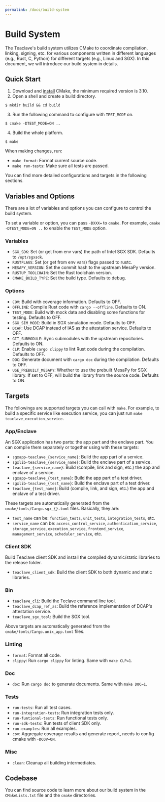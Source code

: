 ```yaml
---
permalink: /docs/build-system
---
```


# Build System

The Teaclave's build system utilizes CMake to coordinate compilation, linking,
signing, etc. for various components written in different languages (e.g., Rust, C,
Python) for different targets (e.g., Linux and SGX). In this document, we will
introduce our build system in details.

## Quick Start

1. Download and [install](https://cmake.org/install/) CMake, the minimum
   required version is 3.10.
2. Open a shell and create a build directory.
  ```
  $ mkdir build && cd build
  ```
3. Run the following command to configure with `TEST_MODE` on.
  ```
  $ cmake -DTEST_MODE=ON ..
  ```
4. Build the whole platform.
  ```
  $ make
  ```

When making changes, run:

- `make format`: Format current source code.
- `make run-tests`: Make sure all tests are passed.

You can find more detailed configurations and targets in the following sections.

## Variables and Options

There are a lot of variables and options you can configure to control the build
system.

To set a variable or option, you can pass `-DXXX=` to `cmake`. For example,
`cmake -DTEST_MODE=ON ..` to enable the `TEST_MODE` option.

### Variables

- `SGX_SDK`: Set (or get from env vars) the path of Intel SGX SDK. Defaults to
  `/opt/sgxsdk`.
- `RUSTFLAGS`: Set (or get from env vars) flags passed to rustc.
- `MESAPY_VERSION`: Set the commit hash to the upstream MesaPy version.
- `RUSTUP_TOOLCHAIN`: Set the Rust toolchain version.
- `CMAKE_BUILD_TYPE`: Set the build type. Defaults to debug.

### Options

- `COV`: Build with coverage information. Defaults to OFF.
- `OFFLINE`: Compile Rust code with `cargo --offline`. Defaults to ON.
- `TEST_MODE`: Build with mock data and disabling some functions for testing.
  Defaults to OFF.
- `SGX_SIM_MODE`: Build in SGX simulation mode. Defaults to OFF.
- `DCAP`: Use DCAP instead of IAS as the attestation service. Defaults to OFF.
- `GIT_SUBMODULE`: Sync submodules with the upstream repositories. Defaults to
  ON.
- `CLP`: Enable `cargo clippy` to lint Rust code during the compilation.
  Defaults to OFF.
- `DOC`: Generate document with `cargo doc` during the compilation. Defaults to OFF.
- `USE_PREBUILT_MESAPY`: Whether to use the prebuilt MesaPy for SGX library. If
  set to OFF, will build the library from the source code. Defaults to ON.

## Targets

The followings are supported targets you can call with `make`. For example, to build a specific
service like execution service, you can just run `make teaclave_execution_service`.

### App/Enclave

An SGX application has two parts: the app part and the enclave part. You can
compile them separately or together using with these targets:

- `sgxapp-teaclave_{service_name}`: Build the app part of a service.
- `sgxlib-teaclave_{service_name}`: Build the enclave part of a service.
- `teaclave_{service_name}`: Build (compile, link and sign, etc.) the app and
  enclave of a service.
- `sgxapp-teaclave_{test_name}`: Build the app part of a test driver.
- `sgxlib-teaclave_{test_name}`: Build the enclave part of a test driver.
- `teaclave_{test_name}`: Build (compile, link, and sign, etc.) the app and
  enclave of a test driver.

These targets are automatically generated from the
`cmake/tomls/Cargo.sgx_{}.toml` files. Basically, they are:

- `test_name` can be: `function_tests`, `unit_tests`, `integration_tests`, etc.
- `service_name` can be: `access_control_service`, `authentication_service`,
  `storage_service`, `execution_service`, `frontend_service`,
  `management_service`, `scheduler_service`, etc.

### Client SDK

Build Teaclave client SDK and install the compiled dynamic/static libraries to
the release folder.

- `teaclave_client_sdk`: Build the client SDK to both dynamic and static
  libraries.

### Bin

- `teaclave_cli`: Build the Teclave command line tool.
- `teaclave_dcap_ref_as`: Build the reference implementation of DCAP's
  attestation service.
- `teaclave_sgx_tool`: Build the SGX tool.

Above targets are automatically generated from the
`cmake/tomls/Cargo.unix_app.toml` files.

### Linting

- `format`: Format all code.
- `clippy`: Run `cargo clippy` for linting. Same with `make CLP=1`.

### Doc

- `doc`: Run `cargo doc` to generate documents. Same with `make DOC=1`.

### Tests

- `run-tests`: Run all test cases.
- `run-integration-tests`: Run integration tests only.
- `run-funtional-tests`: Run functional tests only.
- `run-sdk-tests`: Run tests of client SDK only.
- `run-examples`: Run all examples.
- `cov`: Aggregate coverage results and generate report, needs to config cmake
  with `-DCOV=ON`.

### Misc
- `clean`: Cleanup all building intermediates.

## Codebase

You can find source code to learn more about our build system in the
`CMakeLists.txt` file and the `cmake` directories.
